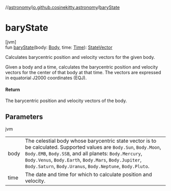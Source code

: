 //[astronomy](../../index.md)/[io.github.cosinekitty.astronomy](index.md)/[baryState](bary-state.md)

# baryState

[jvm]\
fun [baryState](bary-state.md)(body: [Body](-body/index.md), time: [Time](-time/index.md)): [StateVector](-state-vector/index.md)

Calculates barycentric position and velocity vectors for the given body.

Given a body and a time, calculates the barycentric position and velocity vectors for the center of that body at that time. The vectors are expressed in equatorial J2000 coordinates (EQJ).

#### Return

The barycentric position and velocity vectors of the body.

## Parameters

jvm

| | |
|---|---|
| body | The celestial body whose barycentric state vector is to be calculated.     Supported values are `Body.Sun`, `Body.Moon`, `Body.EMB`, `Body.SSB`, and all planets:     `Body.Mercury`, `Body.Venus`, `Body.Earth`, `Body.Mars`, `Body.Jupiter`,     `Body.Saturn`, `Body.Uranus`, `Body.Neptune`, `Body.Pluto`. |
| time | The date and time for which to calculate position and velocity. |
